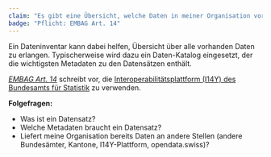 ```yaml
---
claim: "Es gibt eine Übersicht, welche Daten in meiner Organisation vorhanden sind."
badge: "Pflicht: EMBAG Art. 14"
---
```


Ein Dateninventar kann dabei helfen, Übersicht über alle vorhanden Daten zu erlangen. Typischerweise wird dazu ein Daten-Katalog eingesetzt, der die wichtigsten Metadaten zu den Datensätzen enthält.

_[EMBAG Art. 14](https://www.fedlex.admin.ch/eli/fga/2023/787/de#art_14)_ schreibt vor, die [Interoperabilitätsplattform (I14Y) des Bundesamts für Statistik](https://www.i14y.admin.ch/de/home) zu verwenden.

**Folgefragen:**

* Was ist ein Datensatz?
* Welche Metadaten braucht ein Datensatz?
* Liefert meine Organisation bereits Daten an andere Stellen (andere Bundesämter, Kantone, I14Y-Plattform, opendata.swiss)?

